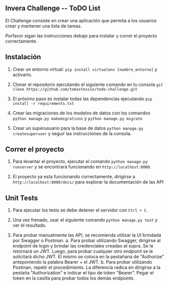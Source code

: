 
## Invera Challenge -- ToDO List

El Challenge consiste en crear una aplicación que permita a los usuarios crear y mantener una lista de tareas.

Porfavor sigan las instrucciones debajo para instalar y correr el proyecto correctamente.

## Instalación

1. Crear un entorno virtual: `pip install virtualenv [nombre_entorno]` y activarlo.

2. Clonar el repositorio ejecutando el siguiente comando en tu consola `git clone https://github.com/tomastessio/todo-challenge.git`

3. El próximo paso es instalar todas las dependencias ejecutando `pip install -r requirements.txt`

4. Crear las migraciones de los modelos de datos con los comandos `python manage.py makemigrations` y `python manage.py migrate` 

5. Crear un superusuario para la base de datos `python manage.py createsuperuser` y seguir las instrucciones de la consola.


## Correr el proyecto

1. Para levantar el proyecto, ejecutar el comando `python manage.py runserver` y se encontrará funcionando en `http://localhost:8000`.

2. El proyecto ya esta funcionando correctamente, dirigirse a  `http://localhost:8000/docs/` para explorar la documentación de las API

## Unit Tests

1. Para ejecutar los tests se debe detener el servidor con `Ctrl + C`.

2. Una vez frenado, usar el siguiente comando `python manage.py test` y ver el resultado.

3. Para probar manualmente las API, se recomienda utilizar la UI brindada por Swagger o Postman.
   a. Para probar utilizando Swagger, dirigirse al endpoint de login y brindar las credenciales creadas at supra. Se le retornará un JWT. Luego, para probar cualquier otro endpoint se le solicitará dicho JWT. El mismo se coloca en la pestañana de "Authorize" anteponiendo la palabra Bearer + el JWT.
   b. Para probar utilizando Postman, repetir el procedimiento. La diferencia radica en dirigirse a la pestaña "Authorization" e indicar el tipo de token "Bearer". Pegar el token en la casilla para probar todos los demás endpoints.